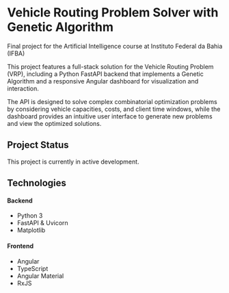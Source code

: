 # Vehicle Routing Problem Solver with Genetic Algorithm  

Final project for the Artificial Intelligence course at Instituto Federal da Bahia (IFBA)

This project features a full-stack solution for the Vehicle Routing Problem (VRP), including a Python FastAPI backend that implements a Genetic Algorithm and a responsive Angular dashboard for visualization and interaction.

The API is designed to solve complex combinatorial optimization problems by considering vehicle capacities, costs, and client time windows, while the dashboard provides an intuitive user interface to generate new problems and view the optimized solutions.


## Project Status
This project is currently in active development.


## Technologies
#### Backend
- Python 3
- FastAPI & Uvicorn
- Matplotlib


#### Frontend
- Angular
- TypeScript
- Angular Material
- RxJS
